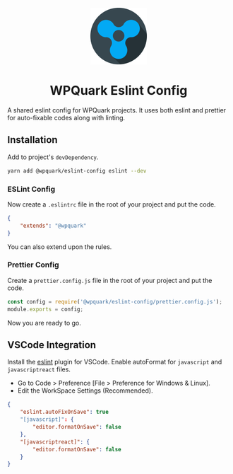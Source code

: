<p align="center">
	<img src="https://raw.githubusercontent.com/WPQuark/eslint-config/master/logo-circular-512x512.png" alt="WPQuark Logo" height="128" width="128" />
</p>
<h1 align="center">WPQuark Eslint Config</h1>

A shared eslint config for WPQuark projects. It uses both eslint and prettier
for auto-fixable codes along with linting.

## Installation

Add to project's `devDependency`.

```bash
yarn add @wpquark/eslint-config eslint --dev
```

### ESLint Config

Now create a `.eslintrc` file in the root of your project and put the code.

```json
{
	"extends": "@wpquark"
}
```

You can also extend upon the rules.

### Prettier Config

Create a `prettier.config.js` file in the root of your project and put the code.

```js
const config = require('@wpquark/eslint-config/prettier.config.js');
module.exports = config;
```

Now you are ready to go.

## VSCode Integration

Install the [eslint](https://marketplace.visualstudio.com/items?itemName=dbaeumer.vscode-eslint)
plugin for VSCode. Enable autoFormat for `javascript` and `javascriptreact` files.

* Go to Code > Preference [File > Preference for Windows & Linux].
* Edit the WorkSpace Settings (Recommended).

```json
{
	"eslint.autoFixOnSave": true
	"[javascript]": {
		"editor.formatOnSave": false
	},
	"[javascriptreact]": {
		"editor.formatOnSave": false
	}
}
```



